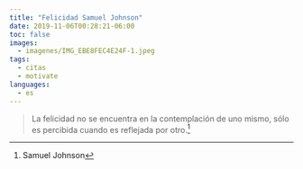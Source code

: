 ```yaml
---
title: "Felicidad Samuel Johnson"
date: 2019-11-06T00:28:21-06:00
toc: false
images:
  - imagenes/IMG_EBE8FEC4E24F-1.jpeg
tags:
  - citas
  - motivate
languages:
  - es
---
```


> La felicidad no se encuentra en la contemplación de uno mismo, sólo es percibida cuando es reflejada por otro.[^1]

[^1]: Samuel Johnson
